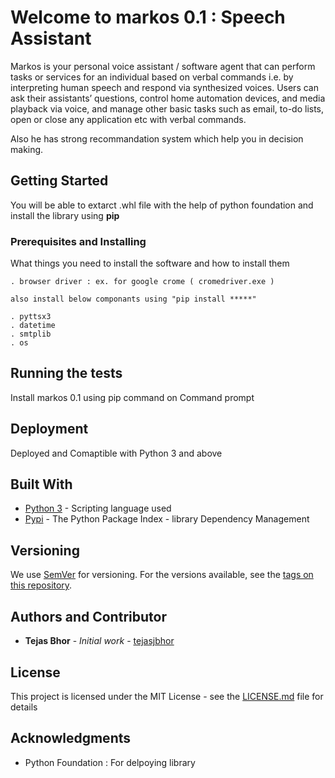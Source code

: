 # Welcome to markos 0.1 : Speech Assistant 

Markos is your personal voice assistant / software agent that can perform tasks or services for an individual based on verbal commands i.e. 
by interpreting human speech and respond via synthesized voices. 
Users can ask their assistants’ questions, control home automation devices, and media playback via voice, and manage other basic tasks such as email, 
to-do lists, open or close any application etc with verbal commands.

Also he has strong recommandation system which help you in decision making.

## Getting Started

You will be able to extarct .whl file with the help of python foundation and install the library using <b>pip</b>

### Prerequisites and Installing

What things you need to install the software and how to install them

```
. browser driver : ex. for google crome ( cromedriver.exe ) 

also install below componants using "pip install *****"

. pyttsx3
. datetime
. smtplib
. os
```

## Running the tests

Install markos 0.1 using pip command on Command prompt


## Deployment

Deployed and Comaptible with Python 3 and above

## Built With

* [Python 3](https://docs.python.org/fr/3.6/) - Scripting language used
* [Pypi](https://pypi.org/) - The Python Package Index - library Dependency Management

## Versioning

We use [SemVer](http://semver.org/) for versioning. For the versions available, see the [tags on this repository](https://github.com/your/project/tags). 

## Authors and Contributor

* **Tejas Bhor** - *Initial work* - [tejasjbhor](https://github.com/tejasjbhor)


## License

This project is licensed under the MIT License - see the [LICENSE.md](LICENSE.md) file for details

## Acknowledgments

* Python Foundation : For delpoying library

